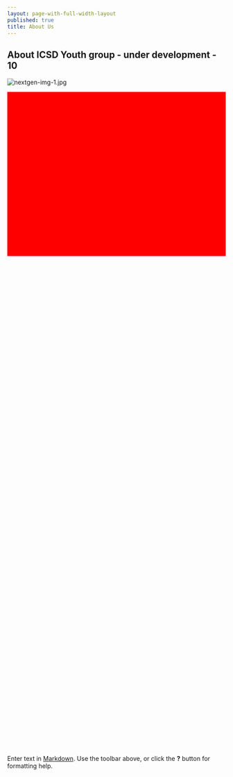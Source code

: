 ```yaml
---
layout: page-with-full-width-layout
published: true
title: About Us
---
```


## About ICSD Youth group - under development - 10
![nextgen-img-1.jpg]({{site.baseurl}}/media/nextgen-img-1.jpg)


<style>
  .img {
  	width: 100%;
    padding-top: 75%;
    background-position: 50% 50%;
    background-repeat: no-repeat;
    background-size: cover;
  }
</style>

<div class="row">
  <div class="col-3 gallery-image">
    <div class="img" style="background-color: red; width: 100%; padding-top: 75%;"></div>
  </div>
  <div class="col-3 gallery-image">
    <a href="/media/nextgen-img-2.jpg"><div class="img" style="background-img:url('/media/nextgen-img-2.jpg')"></div></a>
  </div>
  <div class="col-3 gallery-image">
    <a href="/media/nextgen-img-2.jpg"><div class="img" style="background-img:url('/media/nextgen-img-2.jpg')"></div></a>
  </div>
  <div class="col-3 gallery-image">
    <a href="/media/nextgen-img-2.jpg"><div class="img" style="background-img:url('/media/nextgen-img-2.jpg')"></div></a>
  </div>
</div>


Enter text in [Markdown](http://daringfireball.net/projects/markdown/). Use the toolbar above, or click the **?** button for formatting help.
